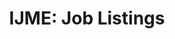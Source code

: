---
permalink: /job-listings/
title: "IJME: Job Listings"
layout: ejn-listing
author_profile: true
---